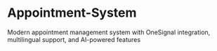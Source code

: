 # Appointment-System
Modern appointment management system with OneSignal integration, multilingual support, and AI-powered features
